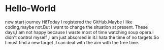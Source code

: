 # Hello-World
new  start  journey
     Hi!Today I registered the GitHub.Maybe I like coding,maybe not.But I want to change the situation at present.
These days,I am not happy because I waste most of time watching  soup opera.I didn't control myself ,I am just absorsed  in it.I hata the time of no targets.So I must find a new target ,I can deal with the aim with the free time. 
